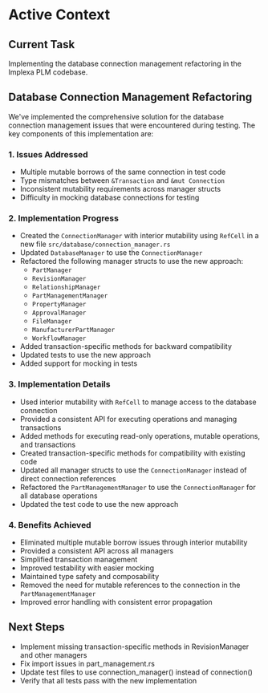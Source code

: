 # Active Context

## Current Task
Implementing the database connection management refactoring in the Implexa PLM codebase.

## Database Connection Management Refactoring

We've implemented the comprehensive solution for the database connection management issues that were encountered during testing. The key components of this implementation are:

### 1. Issues Addressed
- Multiple mutable borrows of the same connection in test code
- Type mismatches between `&Transaction` and `&mut Connection`
- Inconsistent mutability requirements across manager structs
- Difficulty in mocking database connections for testing

### 2. Implementation Progress
- Created the `ConnectionManager` with interior mutability using `RefCell` in a new file `src/database/connection_manager.rs`
- Updated `DatabaseManager` to use the `ConnectionManager`
- Refactored the following manager structs to use the new approach:
  - `PartManager`
  - `RevisionManager`
  - `RelationshipManager`
  - `PartManagementManager`
  - `PropertyManager`
  - `ApprovalManager`
  - `FileManager`
  - `ManufacturerPartManager`
  - `WorkflowManager`
- Added transaction-specific methods for backward compatibility
- Updated tests to use the new approach
- Added support for mocking in tests

### 3. Implementation Details
- Used interior mutability with `RefCell` to manage access to the database connection
- Provided a consistent API for executing operations and managing transactions
- Added methods for executing read-only operations, mutable operations, and transactions
- Created transaction-specific methods for compatibility with existing code
- Updated all manager structs to use the `ConnectionManager` instead of direct connection references
- Refactored the `PartManagementManager` to use the `ConnectionManager` for all database operations
- Updated the test code to use the new approach

### 4. Benefits Achieved
- Eliminated multiple mutable borrow issues through interior mutability
- Provided a consistent API across all managers
- Simplified transaction management
- Improved testability with easier mocking
- Maintained type safety and composability
- Removed the need for mutable references to the connection in the `PartManagementManager`
- Improved error handling with consistent error propagation

## Next Steps
- Implement missing transaction-specific methods in RevisionManager and other managers
- Fix import issues in part_management.rs
- Update test files to use connection_manager() instead of connection()
- Verify that all tests pass with the new implementation